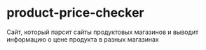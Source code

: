 # product-price-checker
 Сайт, который парсит сайты продуктовых магазинов и выводит информацию о цене продукта в разных магазинах
